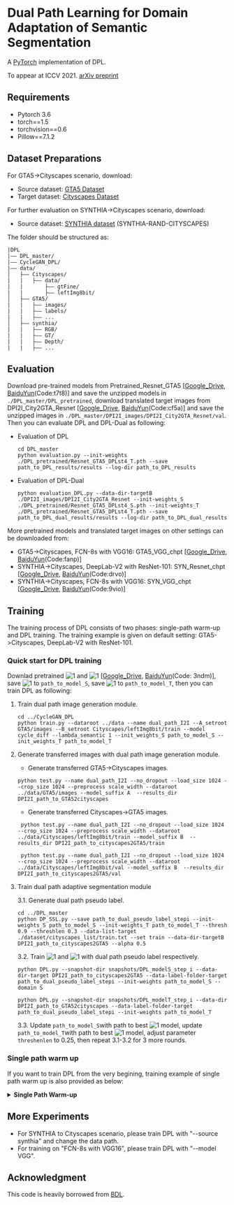 # Dual Path Learning for Domain Adaptation of Semantic Segmentation
A [PyTorch](http://pytorch.org/) implementation of DPL.

To appear at ICCV 2021. [arXiv preprint]()

<!--

If you use this code in your research please consider citing
>@article{Citing
} 
-->
## Requirements

- Pytorch 3.6
- torch==1.5
- torchvision==0.6
- Pillow==7.1.2

## Dataset Preparations
For GTA5->Cityscapes scenario, download: 
- Source dataset: [GTA5 Dataset](https://download.visinf.tu-darmstadt.de/data/from_games/) 
- Target dataset: [Cityscapes Dataset](https://www.cityscapes-dataset.com/)

For further evaluation on SYNTHIA->Cityscapes scenario, download:
- Source dataset: [SYNTHIA dataset](http://synthia-dataset.net/download/808/) (SYNTHIA-RAND-CITYSCAPES)

The folder should be structured as:
```
|DPL
|—— DPL_master/
|—— CycleGAN_DPL/
|—— data/
│   ├—— Cityscapes/  
|   |   ├—— data/
|   |       ├—— gtFine/
|   |       ├—— leftImg8bit/
│   ├—— GTA5/
|   |   ├—— images/
|   |   ├—— labels/
|   |   ├—— ...
│   ├—— synthia/ 
|   |   ├—— RGB/
|   |   ├—— GT/
|   |   ├—— Depth/
|   |   ├—— ...
```


## Evaluation


Download pre-trained models from Pretrained_Resnet_GTA5 [[Google_Drive](https://drive.google.com/file/d/1fSr-Ijs5vG7DuksUWBdBWUCDTbNkIhHO/view?usp=sharing), [BaiduYun](https://pan.baidu.com/s/1bWGHDqnTZ21aYdgTOSCu3g)(Code:t7t8)] and save the unzipped models in `./DPL_master/DPL_pretrained`, download translated target images from DPI2I_City2GTA_Resnet [[Google_Drive](https://drive.google.com/file/d/1rnO3OJGpW_m7GahxnqFPNbbVEFYFI_b5/view?usp=sharing), [BaiduYun](https://pan.baidu.com/s/15SVGHz-dWDboXszwBGZRxg)(Code:cf5a)] and save the unzipped images in `./DPL_master/DPI2I_images/DPI2I_City2GTA_Resnet/val`. Then you can evaluate DPL and DPL-Dual as following:
- Evaluation of DPL
    ```
    cd DPL_master
    python evaluation.py --init-weights ./DPL_pretrained/Resnet_GTA5_DPLst4_T.pth --save path_to_DPL_results/results --log-dir path_to_DPL_results
    ```
- Evaluation of DPL-Dual
    ```
    python evaluation_DPL.py --data-dir-targetB ./DPI2I_images/DPI2I_City2GTA_Resnet --init-weights_S ./DPL_pretrained/Resnet_GTA5_DPLst4_S.pth --init-weights_T ./DPL_pretrained/Resnet_GTA5_DPLst4_T.pth --save path_to_DPL_dual_results/results --log-dir path_to_DPL_dual_results
    ``` 

More pretrained models and translated target images on other settings can be downloaded from:

- GTA5->Cityscapes, FCN-8s with VGG16: GTA5_VGG_chpt [[Google_Drive](https://drive.google.com/file/d/1LVnJEE9uHCwSiymD8YWEPybfCKCAKTJr/view?usp=sharing), [BaiduYun](https://pan.baidu.com/s/18ONFBKH1t0pdCG_sueXvLQ)(Code:fanp)]
- SYNTHIA->Cityscapes, DeepLab-V2 with ResNet-101: SYN_Resnet_chpt [[Google_Drive](https://drive.google.com/file/d/1YMkUAQSAZyUHP1J8jpN12pMShHByP6bk/view?usp=sharing), [BaiduYun](https://pan.baidu.com/s/1c48K9Ta8-ya_gchoKo1tVw)(Code:drvo)]
- SYNTHIA->Cityscapes, FCN-8s with VGG16: SYN_VGG_chpt [[Google_Drive](https://drive.google.com/file/d/1_f4bCMdbVzIXqFSjV7sT_hiPQHGY-Kgx/view?usp=sharing), [BaiduYun](https://pan.baidu.com/s/1MR9FhbsX6VEf2BMOp_khFQ)(Code:9vio)]

## Training
The training process of DPL consists of two phases: single-path warm-up and DPL training. The training example is given on default setting: GTA5->Cityscapes, DeepLab-V2 with ResNet-101.

### Quick start for DPL training

 Downlad pretrained ![1](http://latex.codecogs.com/svg.latex?M_{S}^{(0)}) and ![1](http://latex.codecogs.com/svg.latex?M_{T}^{(0)}) [[Google_Drive](https://drive.google.com/file/d/1NLKn8XwVsfC6JrgWficGBjTKRThAhULW/view?usp=sharing), [BaiduYun](https://pan.baidu.com/s/1JIiYxp75LMGF_fHNG8xttQ)(Code: 3ndm)], save ![1](http://latex.codecogs.com/svg.latex?M_{S}^{(0)}) to `path_to_model_S`, save ![1](http://latex.codecogs.com/svg.latex?M_{T}^{(0)}) to `path_to_model_T`, then you can train DPL as following:

1. Train dual path image generation module.

    ```
    cd ../CycleGAN_DPL
    python train.py --dataroot ../data --name dual_path_I2I --A_setroot GTA5/images --B_setroot Cityscapes/leftImg8bit/train --model cycle_diff --lambda_semantic 1 --init_weights_S path_to_model_S --init_weights_T path_to_model_T
    ```
2. Generate transferred images with dual path image generation module.
   - Generate transferred GTA5->Cityscapes images.
   
   ```
   python test.py --name dual_path_I2I --no_dropout --load_size 1024 --crop_size 1024 --preprocess scale_width --dataroot ../data/GTA5/images --model_suffix A  --results_dir DPI2I_path_to_GTA52cityscapes
   ```
   - Generate transferred Cityscapes->GTA5 images.
   ```
    python test.py --name dual_path_I2I --no_dropout --load_size 1024 --crop_size 1024 --preprocess scale_width --dataroot ../data/Cityscapes/leftImg8bit/train --model_suffix B  --results_dir DPI2I_path_to_cityscapes2GTA5/train
    
    python test.py --name dual_path_I2I --no_dropout --load_size 1024 --crop_size 1024 --preprocess scale_width --dataroot ../data/Cityscapes/leftImg8bit/val --model_suffix B  --results_dir DPI2I_path_to_cityscapes2GTA5/val
    ```

3. Train dual path adaptive segmentation module

    3.1. Generate dual path pseudo label.
    
    ```
    cd ../DPL_master
    python DP_SSL.py --save path_to_dual_pseudo_label_stepi --init-weights_S path_to_model_S --init-weights_T path_to_model_T --thresh 0.9 --threshlen 0.3 --data-list-target ./dataset/cityscapes_list/train.txt --set train --data-dir-targetB DPI2I_path_to_cityscapes2GTA5 --alpha 0.5
    ```
    
    3.2. Train ![1](http://latex.codecogs.com/svg.latex?M_{S})  and ![1](http://latex.codecogs.com/svg.latex?M_{T}) with dual path pseudo label respectively.

    ```
    python DPL.py --snapshot-dir snapshots/DPL_modelS_step_i --data-dir-target DPI2I_path_to_cityscapes2GTA5 --data-label-folder-target path_to_dual_pseudo_label_stepi --init-weights path_to_model_S --domain S
    ```

    ```
    python DPL.py --snapshot-dir snapshots/DPL_modelT_step_i --data-dir DPI2I_path_to_GTA52cityscapes --data-label-folder-target path_to_dual_pseudo_label_stepi --init-weights path_to_model_T
    ```




    3.3. Update `path_to_model_S`with path to best ![1](http://latex.codecogs.com/svg.latex?M_{S}) model, update `path_to_model_T`with path to best ![1](http://latex.codecogs.com/svg.latex?M_{T}) model, adjust parameter `threshenlen` to 0.25, then repeat 3.1-3.2 for 3 more rounds.

### Single path warm up
If you want to train DPL from the very begining, training example of single path warm up is also provided as below:
<details>
<summary>
    <b>Single Path Warm-up</b>
</summary>

Download ![1](http://latex.codecogs.com/svg.latex?M_{S}^{(0)}) trained with labeled source dataset Source_only [[Google_Drive](https://drive.google.com/file/d/1tYldAGj1_JsgoPi1b09ZRYqGFdbHCSvU/view?usp=sharing), [BaiduYun](https://pan.baidu.com/s/1T2a-BX1E6NoEKa3uh3QP4w)(Code:fjdw)].

1.  Train original cycleGAN (without Dual Path Image Translation).
    ```
    cd CycleGAN_DPL
    python train.py --dataroot ../data --name ori_cycle --A_setroot GTA5/images --B_setroot Cityscapes/leftImg8bit/train --model cycle_diff --lambda_semantic 0
    ```
2.  Generate transferred GTA5->Cityscapes images with original cycleGAN.

    ```
    python test.py --name ori_cycle --no_dropout --load_size 1024 --crop_size 1024 --preprocess scale_width --dataroot ../data/GTA5/images --model_suffix A  --results_dir path_to_ori_cycle_GTA52cityscapes
    ```

3. Before warm up, pretrain ![1](http://latex.codecogs.com/svg.latex?M_{T}) without SSL and restore the best checkpoint in `path_to_pretrained_T`:
    ```
    cd ../DPL_master
    python DPL.py --snapshot-dir snapshots/pretrain_T --init-weights path_to_initialization_S --data-dir path_to_ori_cycle_GTA52cityscapes
    ```
4. Warm up ![1](http://latex.codecogs.com/svg.latex?M_{T}). 
    
    4.1. Generate labels on source dataset with label correction.
    ```
    python SSL_source.py --set train --data-dir path_to_ori_cycle_GTA52cityscapes --init-weights path_to_pretrained_T --threshdelta 0.3 --thresh 0.9 --threshlen 0.65 --save path_to_corrected_label_step1_or_step2 
    ```
    4.2. Generate pseudo labels on target dataset.
    ```
    python SSL.py --set train --data-list-target ./dataset/cityscapes_list/train.txt --init-weights path_to_pretrained_T  --thresh 0.9 --threshlen 0.65 --save path_to_pseudo_label_step1_or_step2 
    ```
    4.3. Train  ![1](http://latex.codecogs.com/svg.latex?M_{T}) with label correction.
    
    ```
    python DPL.py --snapshot-dir snapshots/label_corr_step1_or_step2 --data-dir path_to_ori_cycle_GTA52cityscapes --source-ssl True --source-label-dir path_to_corrected_label_step1_or_step2 --data-label-folder-target path_to_pseudo_label_step1_or_step2 --init-weights path_to_pretrained_T          
    ```

4.4 Update `path_to_pretrained_T` with  path to best model in 4.3, repeat 4.1-4.3 for one more round.  

</details>


## More Experiments
- For SYNTHIA to Cityscapes scenario, please train DPL with "--source synthia" and change the data path.
- For training on "FCN-8s with VGG16", please train DPL with "--model VGG". 

## Acknowledgment
This code is heavily borrowed from [BDL](https://github.com/liyunsheng13/BDL).

